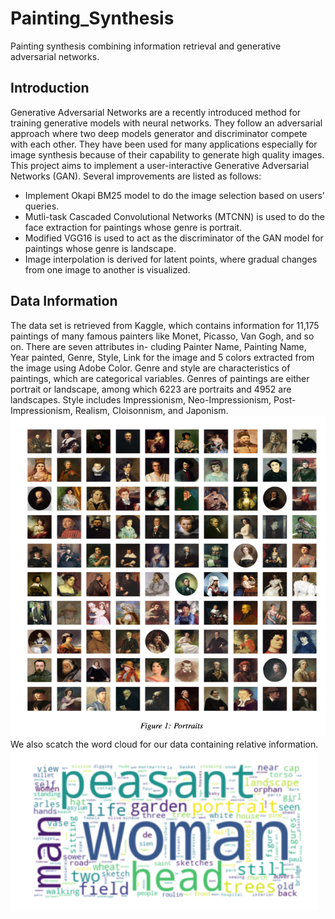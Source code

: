 # Painting_Synthesis
Painting synthesis combining information retrieval and generative adversarial networks.
## Introduction
Generative Adversarial Networks are a recently introduced method for training generative models with neural networks. They follow an adversarial approach where two deep models generator and discriminator compete with each other. They have been used for many applications especially for image synthesis because of their capability to generate high quality images. This project aims to implement a user-interactive Generative Adversarial Networks (GAN). Several improvements are listed as follows:
* Implement Okapi BM25 model to do the image selection based on users’ queries.
* Mutli-task Cascaded Convolutional Networks (MTCNN) is used to do the face extraction for paintings whose genre is portrait.
* Modified VGG16 is used to act as the discriminator of the GAN model for paintings whose genre is landscape.
* Image interpolation is derived for latent points, where gradual changes from one image to another is visualized.
## Data Information
The data set is retrieved from Kaggle, which contains information for 11,175 paintings of many famous painters like Monet, Picasso, Van Gogh, and so on. There are seven attributes in- cluding Painter Name, Painting Name, Year painted, Genre, Style, Link for the image and 5 colors extracted from the image using Adobe Color. Genre and style are characteristics of paintings, which are categorical variables. Genres of paintings are either portrait or landscape, among which 6223 are portraits and 4952 are landscapes. Style includes Impressionism, Neo-Impressionism, Post-Impressionism, Realism, Cloisonnism, and Japonism. 
![pic](https://github.com/InCaseIDontCU/Painting_Synthesis/blob/main/截屏2023-04-06%2022.59.16.png)
We also scatch the word cloud for our data containing relative information. 
![pic](https://github.com/InCaseIDontCU/Painting_Synthesis/blob/main/截屏2023-04-06%2022.59.45.png)

